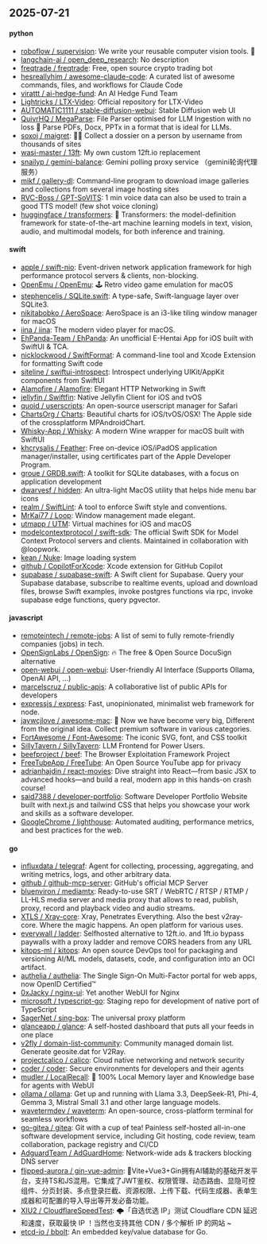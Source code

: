 ## 2025-07-21

#### python
* [roboflow / supervision](https://github.com/roboflow/supervision): We write your reusable computer vision tools. 💜
* [langchain-ai / open_deep_research](https://github.com/langchain-ai/open_deep_research): No description
* [freqtrade / freqtrade](https://github.com/freqtrade/freqtrade): Free, open source crypto trading bot
* [hesreallyhim / awesome-claude-code](https://github.com/hesreallyhim/awesome-claude-code): A curated list of awesome commands, files, and workflows for Claude Code
* [virattt / ai-hedge-fund](https://github.com/virattt/ai-hedge-fund): An AI Hedge Fund Team
* [Lightricks / LTX-Video](https://github.com/Lightricks/LTX-Video): Official repository for LTX-Video
* [AUTOMATIC1111 / stable-diffusion-webui](https://github.com/AUTOMATIC1111/stable-diffusion-webui): Stable Diffusion web UI
* [QuivrHQ / MegaParse](https://github.com/QuivrHQ/MegaParse): File Parser optimised for LLM Ingestion with no loss 🧠 Parse PDFs, Docx, PPTx in a format that is ideal for LLMs.
* [soxoj / maigret](https://github.com/soxoj/maigret): 🕵️‍♂️ Collect a dossier on a person by username from thousands of sites
* [wasi-master / 13ft](https://github.com/wasi-master/13ft): My own custom 12ft.io replacement
* [snailyp / gemini-balance](https://github.com/snailyp/gemini-balance): Gemini polling proxy service （gemini轮询代理服务）
* [mikf / gallery-dl](https://github.com/mikf/gallery-dl): Command-line program to download image galleries and collections from several image hosting sites
* [RVC-Boss / GPT-SoVITS](https://github.com/RVC-Boss/GPT-SoVITS): 1 min voice data can also be used to train a good TTS model! (few shot voice cloning)
* [huggingface / transformers](https://github.com/huggingface/transformers): 🤗 Transformers: the model-definition framework for state-of-the-art machine learning models in text, vision, audio, and multimodal models, for both inference and training.

#### swift
* [apple / swift-nio](https://github.com/apple/swift-nio): Event-driven network application framework for high performance protocol servers & clients, non-blocking.
* [OpenEmu / OpenEmu](https://github.com/OpenEmu/OpenEmu): 🕹 Retro video game emulation for macOS
* [stephencelis / SQLite.swift](https://github.com/stephencelis/SQLite.swift): A type-safe, Swift-language layer over SQLite3.
* [nikitabobko / AeroSpace](https://github.com/nikitabobko/AeroSpace): AeroSpace is an i3-like tiling window manager for macOS
* [iina / iina](https://github.com/iina/iina): The modern video player for macOS.
* [EhPanda-Team / EhPanda](https://github.com/EhPanda-Team/EhPanda): An unofficial E-Hentai App for iOS built with SwiftUI & TCA.
* [nicklockwood / SwiftFormat](https://github.com/nicklockwood/SwiftFormat): A command-line tool and Xcode Extension for formatting Swift code
* [siteline / swiftui-introspect](https://github.com/siteline/swiftui-introspect): Introspect underlying UIKit/AppKit components from SwiftUI
* [Alamofire / Alamofire](https://github.com/Alamofire/Alamofire): Elegant HTTP Networking in Swift
* [jellyfin / Swiftfin](https://github.com/jellyfin/Swiftfin): Native Jellyfin Client for iOS and tvOS
* [quoid / userscripts](https://github.com/quoid/userscripts): An open-source userscript manager for Safari
* [ChartsOrg / Charts](https://github.com/ChartsOrg/Charts): Beautiful charts for iOS/tvOS/OSX! The Apple side of the crossplatform MPAndroidChart.
* [Whisky-App / Whisky](https://github.com/Whisky-App/Whisky): A modern Wine wrapper for macOS built with SwiftUI
* [khcrysalis / Feather](https://github.com/khcrysalis/Feather): Free on-device iOS/iPadOS application manager/installer, using certificates part of the Apple Developer Program.
* [groue / GRDB.swift](https://github.com/groue/GRDB.swift): A toolkit for SQLite databases, with a focus on application development
* [dwarvesf / hidden](https://github.com/dwarvesf/hidden): An ultra-light MacOS utility that helps hide menu bar icons
* [realm / SwiftLint](https://github.com/realm/SwiftLint): A tool to enforce Swift style and conventions.
* [MrKai77 / Loop](https://github.com/MrKai77/Loop): Window management made elegant.
* [utmapp / UTM](https://github.com/utmapp/UTM): Virtual machines for iOS and macOS
* [modelcontextprotocol / swift-sdk](https://github.com/modelcontextprotocol/swift-sdk): The official Swift SDK for Model Context Protocol servers and clients. Maintained in collaboration with @loopwork.
* [kean / Nuke](https://github.com/kean/Nuke): Image loading system
* [github / CopilotForXcode](https://github.com/github/CopilotForXcode): Xcode extension for GitHub Copilot
* [supabase / supabase-swift](https://github.com/supabase/supabase-swift): A Swift client for Supabase. Query your Supabase database, subscribe to realtime events, upload and download files, browse Swift examples, invoke postgres functions via rpc, invoke supabase edge functions, query pgvector.

#### javascript
* [remoteintech / remote-jobs](https://github.com/remoteintech/remote-jobs): A list of semi to fully remote-friendly companies (jobs) in tech.
* [OpenSignLabs / OpenSign](https://github.com/OpenSignLabs/OpenSign): 🔥 The free & Open Source DocuSign alternative
* [open-webui / open-webui](https://github.com/open-webui/open-webui): User-friendly AI Interface (Supports Ollama, OpenAI API, ...)
* [marcelscruz / public-apis](https://github.com/marcelscruz/public-apis): A collaborative list of public APIs for developers
* [expressjs / express](https://github.com/expressjs/express): Fast, unopinionated, minimalist web framework for node.
* [jaywcjlove / awesome-mac](https://github.com/jaywcjlove/awesome-mac):  Now we have become very big, Different from the original idea. Collect premium software in various categories.
* [FortAwesome / Font-Awesome](https://github.com/FortAwesome/Font-Awesome): The iconic SVG, font, and CSS toolkit
* [SillyTavern / SillyTavern](https://github.com/SillyTavern/SillyTavern): LLM Frontend for Power Users.
* [beefproject / beef](https://github.com/beefproject/beef): The Browser Exploitation Framework Project
* [FreeTubeApp / FreeTube](https://github.com/FreeTubeApp/FreeTube): An Open Source YouTube app for privacy
* [adrianhajdin / react-movies](https://github.com/adrianhajdin/react-movies): Dive straight into React—from basic JSX to advanced hooks—and build a real, modern app in this hands-on crash course!
* [said7388 / developer-portfolio](https://github.com/said7388/developer-portfolio): Software Developer Portfolio Website built with next.js and tailwind CSS that helps you showcase your work and skills as a software developer.
* [GoogleChrome / lighthouse](https://github.com/GoogleChrome/lighthouse): Automated auditing, performance metrics, and best practices for the web.

#### go
* [influxdata / telegraf](https://github.com/influxdata/telegraf): Agent for collecting, processing, aggregating, and writing metrics, logs, and other arbitrary data.
* [github / github-mcp-server](https://github.com/github/github-mcp-server): GitHub's official MCP Server
* [bluenviron / mediamtx](https://github.com/bluenviron/mediamtx): Ready-to-use SRT / WebRTC / RTSP / RTMP / LL-HLS media server and media proxy that allows to read, publish, proxy, record and playback video and audio streams.
* [XTLS / Xray-core](https://github.com/XTLS/Xray-core): Xray, Penetrates Everything. Also the best v2ray-core. Where the magic happens. An open platform for various uses.
* [everywall / ladder](https://github.com/everywall/ladder): Selfhosted alternative to 12ft.io. and 1ft.io bypass paywalls with a proxy ladder and remove CORS headers from any URL
* [kitops-ml / kitops](https://github.com/kitops-ml/kitops): An open source DevOps tool for packaging and versioning AI/ML models, datasets, code, and configuration into an OCI artifact.
* [authelia / authelia](https://github.com/authelia/authelia): The Single Sign-On Multi-Factor portal for web apps, now OpenID Certified™
* [0xJacky / nginx-ui](https://github.com/0xJacky/nginx-ui): Yet another WebUI for Nginx
* [microsoft / typescript-go](https://github.com/microsoft/typescript-go): Staging repo for development of native port of TypeScript
* [SagerNet / sing-box](https://github.com/SagerNet/sing-box): The universal proxy platform
* [glanceapp / glance](https://github.com/glanceapp/glance): A self-hosted dashboard that puts all your feeds in one place
* [v2fly / domain-list-community](https://github.com/v2fly/domain-list-community): Community managed domain list. Generate geosite.dat for V2Ray.
* [projectcalico / calico](https://github.com/projectcalico/calico): Cloud native networking and network security
* [coder / coder](https://github.com/coder/coder): Secure environments for developers and their agents
* [mudler / LocalRecall](https://github.com/mudler/LocalRecall): 🧠 100% Local Memory layer and Knowledge base for agents with WebUI
* [ollama / ollama](https://github.com/ollama/ollama): Get up and running with Llama 3.3, DeepSeek-R1, Phi-4, Gemma 3, Mistral Small 3.1 and other large language models.
* [wavetermdev / waveterm](https://github.com/wavetermdev/waveterm): An open-source, cross-platform terminal for seamless workflows
* [go-gitea / gitea](https://github.com/go-gitea/gitea): Git with a cup of tea! Painless self-hosted all-in-one software development service, including Git hosting, code review, team collaboration, package registry and CI/CD
* [AdguardTeam / AdGuardHome](https://github.com/AdguardTeam/AdGuardHome): Network-wide ads & trackers blocking DNS server
* [flipped-aurora / gin-vue-admin](https://github.com/flipped-aurora/gin-vue-admin): 🚀Vite+Vue3+Gin拥有AI辅助的基础开发平台，支持TS和JS混用。它集成了JWT鉴权、权限管理、动态路由、显隐可控组件、分页封装、多点登录拦截、资源权限、上传下载、代码生成器、表单生成器和可配置的导入导出等开发必备功能。
* [XIU2 / CloudflareSpeedTest](https://github.com/XIU2/CloudflareSpeedTest): 🌩「自选优选 IP」测试 Cloudflare CDN 延迟和速度，获取最快 IP ！当然也支持其他 CDN / 多个解析 IP 的网站 ~
* [etcd-io / bbolt](https://github.com/etcd-io/bbolt): An embedded key/value database for Go.
